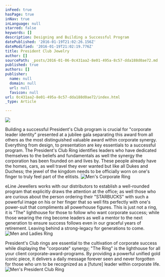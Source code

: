 ```yaml
---
inFeed: true
hasPage: true
inNav: true
inLanguage: null
starred: false
keywords: []
description: Designing and Building a Successful Program
datePublished: '2016-01-19T21:02:26.156Z'
dateModified: '2016-01-19T21:02:19.776Z'
title: President Club Jewelry
author: []
sourcePath: _posts/2016-01-06-0c431aa2-8e01-495a-8c57-dda188d0ae72.md
published: true
authors: []
publisher:
  name: null
  domain: null
  url: null
  favicon: null
url: 0c431aa2-8e01-495a-8c57-dda188d0ae72/index.html
_type: Article

---
```

![](https://s3-us-west-2.amazonaws.com/the-grid-img/p/b4f6701bcdabb246e5734b4fd5f1d73498e3e404.jpg)

Building a successful President's Club program is crucial for "corporate leader identity" presented at a jubilee gala separating this award from all others as the most distinguished valuable award within corporate synergy.  Everything from design, to presentation are key essentials to a successful program.  The President's Club Ring identifies leaders who have dedicated themselves to the beliefs and fundamentals as well the synergy the corporation has been founded on and lives by.  These people already have the homes, cars, as well travel they ever wanted but like all Dukes and Duchess; the jewel of the kingdom needs to be officially worn on one's finger to truly feel part of the elitists.
![Men's Corporate Ring](https://s3-us-west-2.amazonaws.com/the-grid-img/p/386baca82b92df0299165f76c486885bf6db8850.jpg)

eLine Jewellers works with our distributors to establish a well-rounded program that explicitly draws the attention at the office; as well those who are curious about the person ordering their "STARBUCKS" with such a powerful image on his or her finger that so well fits perfectly with one's power-suit that compliments all powerhouse figures.  This is just not a ring, it is "The" lighthouse for those to follow who want corporate success; while those wearing the ring become leaders as well a mentor to the next generation to ensure success follows even in our graceful years of retirement.  Leaving behind a strong-legacy for generations to come.
![Men and Ladies Ring](https://s3-us-west-2.amazonaws.com/the-grid-img/p/04ac970ecff8536c21e469321dc9a415078f2b7d.jpg)

President's Club rings are essential to the cultivation of corporate success while displaying the "corporate" synergy; "The Ring" is the lighthouse for all your client corporate-award-programs. By providing a powerful unified gold iconic piece, it delivers a daily message forever seen and never forgotten for those who urn to be recognized as a \[future\] leader within corporate life.
![Men's President Club Ring](https://s3-us-west-2.amazonaws.com/the-grid-img/p/f1ba49627d41aa1e6e7cc001eb5afc704e0bb86f.jpg)
